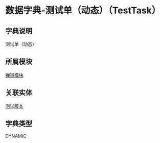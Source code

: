 # 数据字典-测试单（动态）（TestTask）
## 字典说明
测试单（动态）

## 所属模块
[禅道模块](../module/zentao)

## 关联实体
[测试版本](../module/zentao/TestTask)

## 字典类型
DYNAMIC



